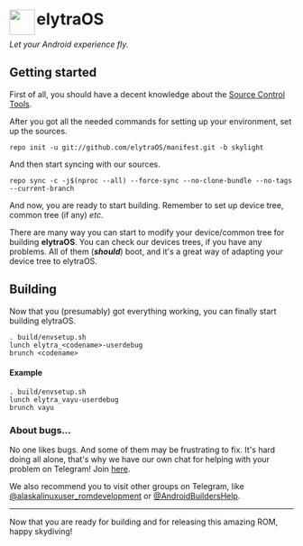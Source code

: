 # <img src="https://i.imgur.com/xUlg6lH.png" align="left" width="45" > elytraOS
*Let your Android experience fly.*

## Getting started
First of all, you should have a decent knowledge about the [Source Control Tools](https://source.android.com/setup/develop).

After you got all the needed commands for setting up your environment, set up the sources.

    repo init -u git://github.com/elytraOS/manifest.git -b skylight

And then start syncing with our sources.

    repo sync -c -j$(nproc --all) --force-sync --no-clone-bundle --no-tags --current-branch

And now, you are ready to start building. Remember to set up device tree, common tree (if any) *etc*.

There are many way you can start to modify your device/common tree for building **elytraOS**. You can check our devices trees, if you have any problems. All of them (***should***) boot, and it's a great way of adapting your device tree to elytraOS.

## Building
Now that you (presumably) got everything working, you can finally start building elytraOS.

    . build/envsetup.sh
    lunch elytra_<codename>-userdebug
    brunch <codename>

#### Example
    . build/envsetup.sh
    lunch elytra_vayu-userdebug
    brunch vayu

### About bugs...
No one likes bugs. And some of them may be frustrating to fix. It's hard doing all alone, that's why we have our own chat for helping with your problem on Telegram! Join [here](https://t.me/elytraOSChat). 

We also recommend you to visit other groups on Telegram, like [@alaskalinuxuser_romdevelopment](https://t.me/alaskalinuxuser_romdevelopment) or [@AndroidBuildersHelp](https://t.me/AndroidBuildersHelp).

---
Now that you are ready for building and for releasing this amazing ROM, happy skydiving!
